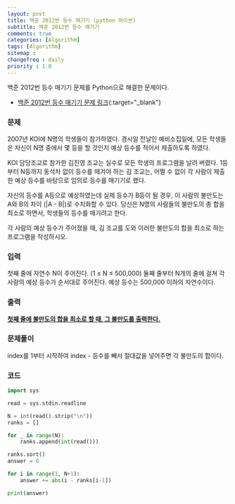 ```yaml
---
layout: post
title: 백준 2012번 등수 매기기 (python 파이썬)
subtitle: 백준 2012번 등수 매기기
comments: true
categories: [Algorithm]
tags: [Algorithm]
sitemap :
changefreq : daily
priority : 1.0
---
```

백준 2012번 등수 매기기 문제를 Python으로 해결한 문제이다.  

* [백준 2012번 등수 매기기 문제 링크](https://www.acmicpc.net/problem/2012){:target="_blank"}


### 문제 
2007년 KOI에 N명의 학생들이 참가하였다. 경시일 전날인 예비소집일에, 모든 학생들은 자신이 N명 중에서 몇 등을 할 것인지 예상 등수를 적어서 제출하도록 하였다.

KOI 담당조교로 참가한 김진영 조교는 실수로 모든 학생의 프로그램을 날려 버렸다. 1등부터 N등까지 동석차 없이 등수를 매겨야 하는 김 조교는, 어쩔 수 없이 각 사람이 제출한 예상 등수를 바탕으로 임의로 등수를 매기기로 했다.

자신의 등수를 A등으로 예상하였는데 실제 등수가 B등이 될 경우, 이 사람의 불만도는 A와 B의 차이 (\|A - B\|)로 수치화할 수 있다. 당신은 N명의 사람들의 불만도의 총 합을 최소로 하면서, 학생들의 등수를 매기려고 한다.

각 사람의 예상 등수가 주어졌을 때, 김 조교를 도와 이러한 불만도의 합을 최소로 하는 프로그램을 작성하시오.

### 입력
첫째 줄에 자연수 N이 주어진다. (1 ≤ N ≤ 500,000) 둘째 줄부터 N개의 줄에 걸쳐 각 사람의 예상 등수가 순서대로 주어진다. 예상 등수는 500,000 이하의 자연수이다.


### 출력
**<u>첫째 줄에 불만도의 합을 최소로 할 때, 그 불만도를 출력한다.</u>**


### 문제풀이
index를 1부터 시작하여 index - 등수를 빼서 절대값을 넣어주면 각 불만도의 합이다.


### 코드
```python
import sys

read = sys.stdin.readline

N = int(read().strip("\n"))
ranks = []

for _ in range(N):
    ranks.append(int(read()))

ranks.sort()
answer = 0

for i in range(1, N+1):
    answer += abs(i - ranks[i-1])

print(answer)
```